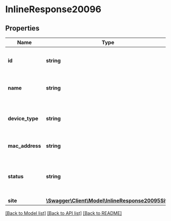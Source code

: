 # InlineResponse20096

## Properties
Name | Type | Description | Notes
------------ | ------------- | ------------- | -------------
**id** | **string** | Unique Identifier of the common area phone. | [optional] 
**name** | **string** | Display name of the common area phone. | [optional] 
**device_type** | **string** | Type of device (manufacturer name + model name). | [optional] 
**mac_address** | **string** | Mac address or serial number. | [optional] 
**status** | **string** | Status of the common area phone. It can be either &#x60;online&#x60; or &#x60;offline&#x60;. | [optional] 
**site** | [**\Swagger\Client\Model\InlineResponse20095Site**](InlineResponse20095Site.md) |  | [optional] 

[[Back to Model list]](../README.md#documentation-for-models) [[Back to API list]](../README.md#documentation-for-api-endpoints) [[Back to README]](../README.md)



